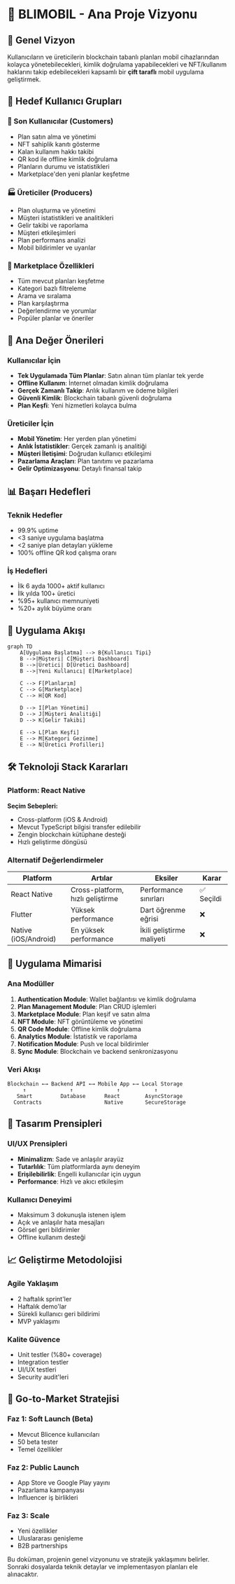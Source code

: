 # 📱 BLIMOBIL - Ana Proje Vizyonu

## 🎯 Genel Vizyon
Kullanıcıların ve üreticilerin blockchain tabanlı planları mobil cihazlarından kolayca yönetebilecekleri, kimlik doğrulama yapabilecekleri ve NFT/kullanım haklarını takip edebilecekleri kapsamlı bir **çift taraflı** mobil uygulama geliştirmek.

## 🏢 Hedef Kullanıcı Grupları

### 👤 Son Kullanıcılar (Customers)
- Plan satın alma ve yönetimi
- NFT sahiplik kanıtı gösterme
- Kalan kullanım hakkı takibi
- QR kod ile offline kimlik doğrulama
- Planların durumu ve istatistikleri
- Marketplace'den yeni planlar keşfetme

### 🏭 Üreticiler (Producers)
- Plan oluşturma ve yönetimi
- Müşteri istatistikleri ve analitikleri
- Gelir takibi ve raporlama
- Müşteri etkileşimleri
- Plan performans analizi
- Mobil bildirimler ve uyarılar

### 🛒 Marketplace Özellikleri
- Tüm mevcut planları keşfetme
- Kategori bazlı filtreleme
- Arama ve sıralama
- Plan karşılaştırma
- Değerlendirme ve yorumlar
- Popüler planlar ve öneriler

## 🌟 Ana Değer Önerileri

### Kullanıcılar İçin
- **Tek Uygulamada Tüm Planlar**: Satın alınan tüm planlar tek yerde
- **Offline Kullanım**: İnternet olmadan kimlik doğrulama
- **Gerçek Zamanlı Takip**: Anlık kullanım ve ödeme bilgileri
- **Güvenli Kimlik**: Blockchain tabanlı güvenli doğrulama
- **Plan Keşfi**: Yeni hizmetleri kolayca bulma

### Üreticiler İçin
- **Mobil Yönetim**: Her yerden plan yönetimi
- **Anlık İstatistikler**: Gerçek zamanlı iş analitiği
- **Müşteri İletişimi**: Doğrudan kullanıcı etkileşimi
- **Pazarlama Araçları**: Plan tanıtımı ve pazarlama
- **Gelir Optimizasyonu**: Detaylı finansal takip

## 📊 Başarı Hedefleri

### Teknik Hedefler
- 99.9% uptime
- <3 saniye uygulama başlatma
- <2 saniye plan detayları yükleme
- 100% offline QR kod çalışma oranı

### İş Hedefleri
- İlk 6 ayda 1000+ aktif kullanıcı
- İlk yılda 100+ üretici
- %95+ kullanıcı memnuniyeti
- %20+ aylık büyüme oranı

## 🔄 Uygulama Akışı

```mermaid
graph TD
    A[Uygulama Başlatma] --> B{Kullanıcı Tipi}
    B -->|Müşteri| C[Müşteri Dashboard]
    B -->|Üretici| D[Üretici Dashboard]
    B -->|Yeni Kullanıcı| E[Marketplace]
    
    C --> F[Planlarım]
    C --> G[Marketplace]
    C --> H[QR Kod]
    
    D --> I[Plan Yönetimi]
    D --> J[Müşteri Analitiği]
    D --> K[Gelir Takibi]
    
    E --> L[Plan Keşfi]
    E --> M[Kategori Gezinme]
    E --> N[Üretici Profilleri]
```

## 🛠️ Teknoloji Stack Kararları

### Platform: React Native
**Seçim Sebepleri:**
- Cross-platform (iOS & Android)
- Mevcut TypeScript bilgisi transfer edilebilir
- Zengin blockchain kütüphane desteği
- Hızlı geliştirme döngüsü

### Alternatif Değerlendirmeler
| Platform | Artılar | Eksiler | Karar |
|----------|---------|---------|-------|
| React Native | Cross-platform, hızlı geliştirme | Performance sınırları | ✅ Seçildi |
| Flutter | Yüksek performance | Dart öğrenme eğrisi | ❌ |
| Native (iOS/Android) | En yüksek performance | İkili geliştirme maliyeti | ❌ |

## 📱 Uygulama Mimarisi

### Ana Modüller
1. **Authentication Module**: Wallet bağlantısı ve kimlik doğrulama
2. **Plan Management Module**: Plan CRUD işlemleri
3. **Marketplace Module**: Plan keşif ve satın alma
4. **NFT Module**: NFT görüntüleme ve yönetimi
5. **QR Code Module**: Offline kimlik doğrulama
6. **Analytics Module**: İstatistik ve raporlama
7. **Notification Module**: Push ve local bildirimler
8. **Sync Module**: Blockchain ve backend senkronizasyonu

### Veri Akışı
```
Blockchain ←→ Backend API ←→ Mobile App ←→ Local Storage
     ↑              ↑              ↑           ↑
   Smart         Database      React        AsyncStorage
  Contracts                    Native       SecureStorage
```

## 🎨 Tasarım Prensipleri

### UI/UX Prensipleri
- **Minimalizm**: Sade ve anlaşılır arayüz
- **Tutarlılık**: Tüm platformlarda aynı deneyim
- **Erişilebilirlik**: Engelli kullanıcılar için uygun
- **Performance**: Hızlı ve akıcı etkileşim

### Kullanıcı Deneyimi
- Maksimum 3 dokunuşla istenen işlem
- Açık ve anlaşılır hata mesajları
- Görsel geri bildirimler
- Offline kullanım desteği

## 📈 Geliştirme Metodolojisi

### Agile Yaklaşım
- 2 haftalık sprint'ler
- Haftalık demo'lar
- Sürekli kullanıcı geri bildirimi
- MVP yaklaşımı

### Kalite Güvence
- Unit testler (%80+ coverage)
- Integration testler
- UI/UX testleri
- Security audit'leri

## 🚀 Go-to-Market Stratejisi

### Faz 1: Soft Launch (Beta)
- Mevcut Blicence kullanıcıları
- 50 beta tester
- Temel özellikler

### Faz 2: Public Launch
- App Store ve Google Play yayını
- Pazarlama kampanyası
- Influencer iş birlikleri

### Faz 3: Scale
- Yeni özellikler
- Uluslararası genişleme
- B2B partnerships

Bu doküman, projenin genel vizyonunu ve stratejik yaklaşımını belirler. Sonraki dosyalarda teknik detaylar ve implementasyon planları ele alınacaktır.
